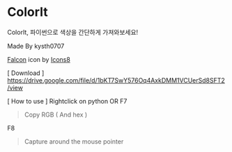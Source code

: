 # ColorIt
ColorIt, 파이썬으로 색상을 간단하게 가져와보세요!

Made By kysth0707

<a target="_blank" href="https://icons8.com/icon/19004/falcon">Falcon</a> icon by <a target="_blank" href="https://icons8.com">Icons8</a>

[ Download ]
https://drive.google.com/file/d/1bKT7SwY576Oq4AxkDMM1VCUerSd8SFT2/view

[ How to use ]
Rightclick on python OR F7
>   Copy RGB ( And hex )

F8
>   Capture around the mouse pointer

